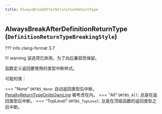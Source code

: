 ```yaml
---
title: AlwaysBreakAfterDefinitionReturnType
---
```


## AlwaysBreakAfterDefinitionReturnType (`DefinitionReturnTypeBreakingStyle`)

??? info
    clang-format 3.7

!!! warning
    该选项已弃用，为了向后兼容而保留。

函数定义返回要使用的类型中断样式。

可能的值：

=== "None"
    `DRTBS_None`: 自动返回类型后中断。 [PenaltyReturnTypeOnItsOwnLine](../PenaltyReturnTypeOnItsOwnLine) 被考虑在内。
=== "All"
    `DRTBS_All`: 总是在返回类型后中断。
=== "TopLevel"
    `DRTBS_TopLevel`: 总是在顶级函数的返回类型之后中断。

